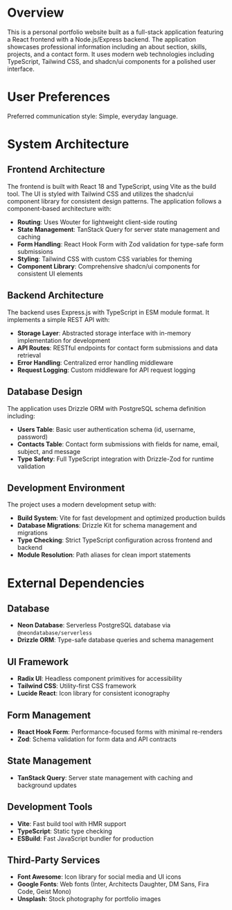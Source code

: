 # Overview

This is a personal portfolio website built as a full-stack application featuring a React frontend with a Node.js/Express backend. The application showcases professional information including an about section, skills, projects, and a contact form. It uses modern web technologies including TypeScript, Tailwind CSS, and shadcn/ui components for a polished user interface.

# User Preferences

Preferred communication style: Simple, everyday language.

# System Architecture

## Frontend Architecture
The frontend is built with React 18 and TypeScript, using Vite as the build tool. The UI is styled with Tailwind CSS and utilizes the shadcn/ui component library for consistent design patterns. The application follows a component-based architecture with:

- **Routing**: Uses Wouter for lightweight client-side routing
- **State Management**: TanStack Query for server state management and caching
- **Form Handling**: React Hook Form with Zod validation for type-safe form submissions
- **Styling**: Tailwind CSS with custom CSS variables for theming
- **Component Library**: Comprehensive shadcn/ui components for consistent UI elements

## Backend Architecture
The backend uses Express.js with TypeScript in ESM module format. It implements a simple REST API with:

- **Storage Layer**: Abstracted storage interface with in-memory implementation for development
- **API Routes**: RESTful endpoints for contact form submissions and data retrieval
- **Error Handling**: Centralized error handling middleware
- **Request Logging**: Custom middleware for API request logging

## Database Design
The application uses Drizzle ORM with PostgreSQL schema definition including:

- **Users Table**: Basic user authentication schema (id, username, password)
- **Contacts Table**: Contact form submissions with fields for name, email, subject, and message
- **Type Safety**: Full TypeScript integration with Drizzle-Zod for runtime validation

## Development Environment
The project uses a modern development setup with:

- **Build System**: Vite for fast development and optimized production builds
- **Database Migrations**: Drizzle Kit for schema management and migrations
- **Type Checking**: Strict TypeScript configuration across frontend and backend
- **Module Resolution**: Path aliases for clean import statements

# External Dependencies

## Database
- **Neon Database**: Serverless PostgreSQL database via `@neondatabase/serverless`
- **Drizzle ORM**: Type-safe database queries and schema management

## UI Framework
- **Radix UI**: Headless component primitives for accessibility
- **Tailwind CSS**: Utility-first CSS framework
- **Lucide React**: Icon library for consistent iconography

## Form Management
- **React Hook Form**: Performance-focused forms with minimal re-renders
- **Zod**: Schema validation for form data and API contracts

## State Management
- **TanStack Query**: Server state management with caching and background updates

## Development Tools
- **Vite**: Fast build tool with HMR support
- **TypeScript**: Static type checking
- **ESBuild**: Fast JavaScript bundler for production

## Third-Party Services
- **Font Awesome**: Icon library for social media and UI icons
- **Google Fonts**: Web fonts (Inter, Architects Daughter, DM Sans, Fira Code, Geist Mono)
- **Unsplash**: Stock photography for portfolio images